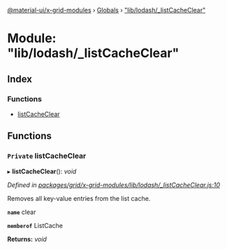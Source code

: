 [@material-ui/x-grid-modules](../README.md) › [Globals](../globals.md) › ["lib/lodash/\_listCacheClear"](_lib_lodash__listcacheclear_.md)

# Module: "lib/lodash/\_listCacheClear"

## Index

### Functions

- [listCacheClear](_lib_lodash__listcacheclear_.md#private-listcacheclear)

## Functions

### `Private` listCacheClear

▸ **listCacheClear**(): _void_

_Defined in [packages/grid/x-grid-modules/lib/lodash/\_listCacheClear.js:10](https://github.com/mui-org/material-ui-x/blob/a679779/packages/grid/x-grid-modules/lib/lodash/_listCacheClear.js#L10)_

Removes all key-value entries from the list cache.

**`name`** clear

**`memberof`** ListCache

**Returns:** _void_
